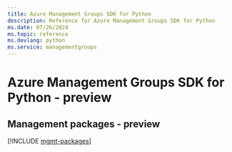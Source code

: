 ```yaml
---
title: Azure Management Groups SDK for Python
description: Reference for Azure Management Groups SDK for Python
ms.date: 07/26/2024
ms.topic: reference
ms.devlang: python
ms.service: managementgroups
---
```

# Azure Management Groups SDK for Python - preview

## Management packages - preview
[!INCLUDE [mgmt-packages](management-groups-mgmt-index.md)]